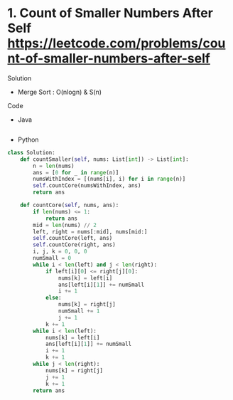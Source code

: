 # 1. Count of Smaller Numbers After Self https://leetcode.com/problems/count-of-smaller-numbers-after-self

Solution

- Merge Sort : O(nlogn) & S(n)

Code

- Java

```java

```

- Python

```python
class Solution:
    def countSmaller(self, nums: List[int]) -> List[int]:
        n = len(nums)
        ans = [0 for _ in range(n)]
        numsWithIndex = [(nums[i], i) for i in range(n)]
        self.countCore(numsWithIndex, ans)
        return ans

    def countCore(self, nums, ans):
        if len(nums) <= 1:
            return ans
        mid = len(nums) // 2
        left, right = nums[:mid], nums[mid:]
        self.countCore(left, ans)
        self.countCore(right, ans)
        i, j, k = 0, 0, 0
        numSmall = 0
        while i < len(left) and j < len(right):
            if left[i][0] <= right[j][0]:
                nums[k] = left[i]
                ans[left[i][1]] += numSmall
                i += 1
            else:
                nums[k] = right[j]
                numSmall += 1
                j += 1
            k += 1
        while i < len(left):
            nums[k] = left[i]
            ans[left[i][1]] += numSmall
            i += 1
            k += 1
        while j < len(right):
            nums[k] = right[j]
            j += 1
            k += 1
        return ans
```

